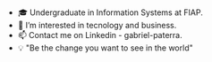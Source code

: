 - 🎓 Undergraduate in Information Systems at FIAP.
- 👀 I’m interested in tecnology and business.
- 📫 Contact me on Linkedin - gabriel-paterra.
- 💡 "Be the change you want to see in the world"

<!---
paterrx/paterrx is a ✨ special ✨ repository because its `README.md` (this file) appears on your GitHub profile.
You can click the Preview link to take a look at your changes.
--->
